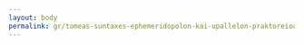 ```yaml
---
layout: body
permalink: gr/tomeas-suntaxes-ephemeridopolon-kai-upallelon-praktoreiou-thessalonikes/
---
```


